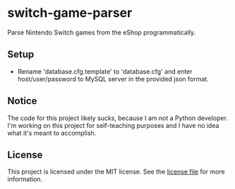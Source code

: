 # switch-game-parser
Parse Nintendo Switch games from the eShop programmatically.

## Setup
* Rename 'database.cfg.template' to 'database.cfg' and enter host/user/password to MySQL server in the provided json format. 

## Notice
The code for this project likely sucks, because I am not a Python developer. I'm working on this project for self-teaching purposes and I have no idea what it's meant to accomplish.

## License

This project is licensed under the MIT license. See the [license file](LICENSE) for more information.
